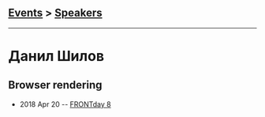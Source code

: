 ## [Events](../README.md) > [Speakers](../speakers.md)
---

# Данил Шилов

## Browser rendering
- 2018 Apr 20 -- [FRONTday 8](https://youtu.be/ZSEyI-FSnlg?t=623)    
